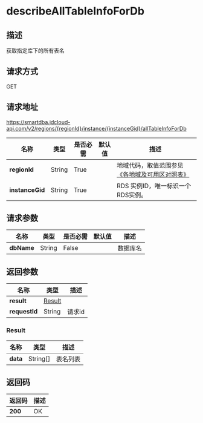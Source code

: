 # describeAllTableInfoForDb


## 描述
获取指定库下的所有表名

## 请求方式
GET

## 请求地址
https://smartdba.jdcloud-api.com/v2/regions/{regionId}/instance/{instanceGid}/allTableInfoForDb

|名称|类型|是否必需|默认值|描述|
|---|---|---|---|---|
|**regionId**|String|True| |地域代码，取值范围参见[《各地域及可用区对照表》](../Enum-Definitions/Regions-AZ.md)|
|**instanceGid**|String|True| |RDS 实例ID，唯一标识一个RDS实例。|

## 请求参数
|名称|类型|是否必需|默认值|描述|
|---|---|---|---|---|
|**dbName**|String|False| |数据库名|


## 返回参数
|名称|类型|描述|
|---|---|---|
|**result**|[Result](#result)| |
|**requestId**|String|请求id|

### <div id="Result">Result</div>
|名称|类型|描述|
|---|---|---|
|**data**|String[]|表名列表|

## 返回码
|返回码|描述|
|---|---|
|**200**|OK|
